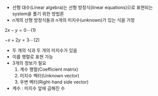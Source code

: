 - 선형 대수(Linear algebra)는 선형 방정식(linear equations)으로 표현되는 system을 풀기 위한 방법론
- n개의 선형 방정식들과 n개의 미지수(unknown)가 있는 식을 가정

$2x-y=0 \cdots(1)$

$-x+2y=3 \cdots(2)$ 

- 두 개의 식과 두 개의 미지수가 있음
- 이를 행렬로 표현 가능
- 3개의 정보가 필요
  1. 계수 행렬(Coefficient matrix)
  2. 미지수 벡터(Unknown vector)
  3. 우변 벡터(Right-hand side vector)
- 계수 : 미지수 앞에 곱해진 수

